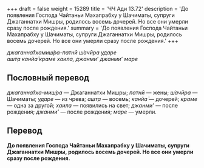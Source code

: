 +++
draft = false
weight = 15289
title = 'ЧЧ Ади 13.72'
description = 'До появления Господа Чайтаньи Махапрабху у Шачиматы, супруги Джаганнатхи Мишры, родилось восемь дочерей. Но все они умерли сразу после рождения.'
summary = 'До появления Господа Чайтаньи Махапрабху у Шачиматы, супруги Джаганнатхи Мишры, родилось восемь дочерей. Но все они умерли сразу после рождения.'
+++

_джаганна̄тхамиш́ра-патнӣ ш́ачӣра ударе  
ашт̣а канйа̄ краме хаила, джанми’ джанми’ маре_

## Пословный перевод

_джаганна̄тха_\-_миш́ра_ — Джаганнатхи Мишры; _патнӣ_ — жены; _ш́ачӣра_ — Шачиматы; _ударе_ — из чрева; _ашт̣а_ — восемь; _канйа̄_ — дочерей; _краме_ — одна за другой; _хаила_ — появились на свет; _джанми’_ — после рождения; _джанми’_ — после рождения; _маре_ — умерли.

## Перевод

**До появления Господа Чайтаньи Махапрабху у Шачиматы, супруги Джаганнатхи Мишры, родилось восемь дочерей. Но все они умерли сразу после рождения.**

